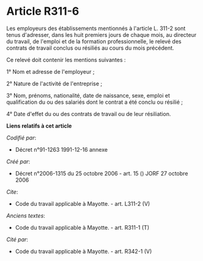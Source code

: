 # Article R311-6

Les employeurs des établissements mentionnés à l'article L. 311-2 sont tenus d'adresser, dans les huit premiers jours de
chaque mois, au directeur du travail, de l'emploi et de la formation professionnelle, le relevé des contrats de travail
conclus ou résiliés au cours du mois précédent. 

Ce relevé doit contenir les mentions suivantes : 

1° Nom et adresse de l'employeur ; 

2° Nature de l'activité de l'entreprise ; 

3° Nom, prénoms, nationalité, date de naissance, sexe, emploi et qualification du ou des salariés dont le contrat a été
conclu ou résilié ; 

4° Date d'effet du ou des contrats de travail ou de leur résiliation.

**Liens relatifs à cet article**

_Codifié par_:

  - Décret n°91-1263 1991-12-16 annexe

_Créé par_:

  - Décret n°2006-1315 du 25 octobre 2006 - art. 15 () JORF 27 octobre 2006

_Cite_:

  - Code du travail applicable à Mayotte. - art. L311-2 (V)

_Anciens textes_:

  - Code du travail applicable à Mayotte. - art. R311-1 (T)

_Cité par_:

  - Code du travail applicable à Mayotte. - art. R342-1 (V)
